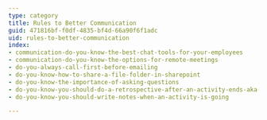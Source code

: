```yaml
---
type: category
title: Rules to Better Communication
guid: 471816bf-f0df-4835-bf4d-66a90f6f1adc
uid: rules-to-better-communication
index:
- communication-do-you-know-the-best-chat-tools-for-your-employees
- communication-do-you-know-the-options-for-remote-meetings
- do-you-always-call-first-before-emailing
- do-you-know-how-to-share-a-file-folder-in-sharepoint
- do-you-know-the-importance-of-asking-questions
- do-you-know-you-should-do-a-retrospective-after-an-activity-ends-aka-feedback
- do-you-know-you-should-write-notes-when-an-activity-is-going

---
```

<p>​​<br></p>


